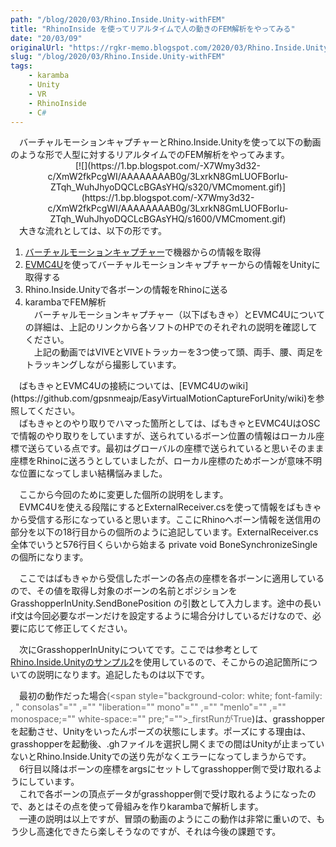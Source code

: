 ```yaml
---
path: "/blog/2020/03/Rhino.Inside.Unity-withFEM"
title: "RhinoInside を使ってリアルタイムで人の動きのFEM解析をやってみる"
date: "20/03/09"
originalUrl: "https://rgkr-memo.blogspot.com/2020/03/Rhino.Inside.Unity-withFEM.html"
slug: "/blog/2020/03/Rhino.Inside.Unity-withFEM"
tags:
    - karamba
    - Unity
    - VR
    - RhinoInside
    - C#
---
```

<div class="separator" style="clear: both; text-align: left;">　バーチャルモーションキャプチャーとRhino.Inside.Unityを使って以下の動画のような形で人型に対するリアルタイムでのFEM解析をやってみます。</div><div class="separator" style="clear: both; text-align: center;">[![](https://1.bp.blogspot.com/-X7Wmy3d32-c/XmW2fkPcgWI/AAAAAAAAB0g/3LxrkN8GmLUOFBorIu-ZTqh_WuhJhyoDQCLcBGAsYHQ/s320/VMCmoment.gif)](https://1.bp.blogspot.com/-X7Wmy3d32-c/XmW2fkPcgWI/AAAAAAAAB0g/3LxrkN8GmLUOFBorIu-ZTqh_WuhJhyoDQCLcBGAsYHQ/s1600/VMCmoment.gif)</div><div class="separator" style="clear: both; text-align: center;">  
</div><div class="separator" style="clear: both; text-align: center;"></div><div class="separator" style="clear: both; text-align: center;"></div>  
　大きな流れとしては、以下の形です。  

1.  [バーチャルモーションキャプチャー](https://sh-akira.github.io/VirtualMotionCapture/)で機器からの情報を取得
2.  [EVMC4U](https://github.com/gpsnmeajp/EasyVirtualMotionCaptureForUnity)を使ってバーチャルモーションキャプチャーからの情報をUnityに取得する
3.  Rhino.Inside.Unityで各ボーンの情報をRhinoに送る
4.  karambaでFEM解析<div>　バーチャルモーションキャプチャー（以下ばもきゃ）とEVMC4Uについての詳細は、上記のリンクから各ソフトのHPでのそれぞれの説明を確認してください。  
　上記の動画ではVIVEとVIVEトラッカーを3つ使って頭、両手、腰、両足をトラッキングしながら撮影しています。</div><div>  
</div><div>　ばもきゃとEVMC4Uの接続については、[EVMC4Uのwiki](https://github.com/gpsnmeajp/EasyVirtualMotionCaptureForUnity/wiki)を参照してください。</div><div>　ばもきゃとのやり取りでハマった箇所としては、ばもきゃとEVMC4UはOSCで情報のやり取りをしていますが、送られているボーン位置の情報はローカル座標で送らている点です。最初はグローバルの座標で送られていると思いそのまま座標をRhinoに送ろうとしていましたが、ローカル座標のためボーンが意味不明な位置になってしまい結構悩みました。  

　ここから今回のために変更した個所の説明をします。  
　EVMC4Uを使える段階にするとExternalReceiver.csを使って情報をばもきゃから受信する形になっていると思います。ここにRhinoへボーン情報を送信用の部分を以下の18行目からの個所のように追記しています。ExternalReceiver.cs全体でいうと576行目くらいから始まる private void BoneSynchronizeSingle の個所になります。</div><div>  
</div>   
<div>　ここではばもきゃから受信したボーンの各点の座標を各ボーンに適用しているので、その値を取得し対象のボーンの名前とポジションを GrasshopperInUnity.SendBonePosition の引数として入力します。途中の長い if文は今回必要なボーンだけを設定するように場合分けしているだけなので、必要に応じて修正してください。  

　次にGrasshopperInUnityについてです。ここでは参考として[Rhino.Inside.Unityのサンプル2](https://github.com/mcneel/rhino.inside/tree/master/Unity/Sample2)を使用しているので、そこからの追記箇所についての説明になります。追記したものは以下です。  

　最初の動作だった場合<span style="color: #666666;">(<span style="background-color: white; font-family: , " consolas"="" ,="" "liberation="" mono"="" ,="" "menlo"="" ,="" monospace;="" white-space:="" pre;"="">_firstRunがTrue</span>)は</span>、grasshopperを起動させ、Unityをいったんポーズの状態にします。ポーズにする理由は、grasshopperを起動後、.ghファイルを選択し開くまでの間はUnityが止まっていないとRhino.Inside.Unityでの送り先がなくエラーになってしまうからです。  
　6行目以降はボーンの座標をargsにセットしてgrasshopper側で受け取れるようにしています。  
　これで各ボーンの頂点データがgrasshopper側で受け取れるようになったので、あとはその点を使って骨組みを作りkarambaで解析します。  
　一連の説明は以上ですが、冒頭の動画のようにこの動作は非常に重いので、もう少し高速化できたら楽しそうなのですが、それは今後の課題です。</div>